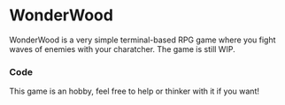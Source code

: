 # WonderWood
WonderWood is a very simple terminal-based RPG game where you fight waves of enemies with
your charatcher. The game is still WIP.

### Code
This game is an hobby, feel free to help or thinker with it if you want!
